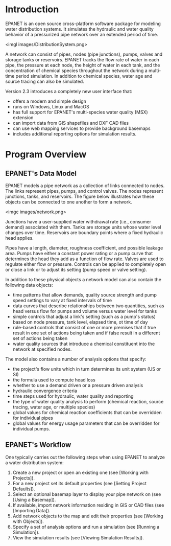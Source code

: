 # Introduction

EPANET is an open source cross-platform software package for modeling water distribution systems. It simulates the hydraulic and water quality behavior of a pressurized pipe network over an extended period of time.

<imgl images/DistributionSystem.png>

A network can consist of pipes, nodes (pipe junctions), pumps, valves and storage tanks or reservoirs. EPANET tracks the flow rate of water in each pipe, the pressure at each node, the height of water in each tank, and the concentration of chemical species throughout the network during a multi-time period simulation. In addition to chemical species, water age and source tracing can also be simulated.  

Version 2.3 introduces a completely new user interface that: 
- offers a modern and simple design
- runs on Windows, Linux and MacOS
- has full support for EPANET's multi-species water quality (MSX) extension
- can import data from GIS shapefiles and DXF CAD files
- can use web mapping services to provide background basemaps
- includes additional reporting options for simulation results. 

# Program Overview

## EPANET's Data Model

EPANET models a pipe network as a collection of links connected to nodes. The links represent pipes, pumps, and control valves. The nodes represent junctions, tanks, and reservoirs. The figure below illustrates how these objects can be connected to one another to form a network.

<imgc images/network.png>

Junctions have a user-supplied water withdrawal rate (i.e., consumer demand) associated with them. Tanks are storage units whose water level changes over time. Reservoirs are boundary points where a fixed hydraulic head applies.

Pipes have a length, diameter, roughness coefficient, and possible leakage area. Pumps have either a constant power rating or a pump curve that determines the head they add as a function of flow rate. Valves are used to regulate either flow or pressure. Controls can be applied to completely open or close a link or to adjust its setting (pump speed or valve setting).

In addition to these physical objects a network model can also contain the following data objects:
- time patterns that allow demands, quality source strength and pump speed settings to vary at fixed intervals of time
- data curves that describe relationships between two quantities, such as head versus flow for pumps and volume versus water level for tanks
- simple controls that adjust a link's setting (such as a pump's status) based on node pressure, tank level, elapsed time, ot time of day
- rule-based controls that consist of one or more premises that if true result in one set of actions being taken and if false result in a different set of actions being taken
- water quality sources that introduce a chemical constituent into the network at specified nodes.

The model also contains a number of analysis options that specify:
- the project's flow units which in turn determines its unit system (US or SI)
- the formula used to compute head loss
- whether to use a demand driven or a pressure driven analysis
- hydraulic convergence criteria
- time steps used for hydraulic, water quality and reporting
- the type of water quality analysis to perform (chemical reaction, source tracing, water age, or multiple species)
- global values for chemical reaction coefficients that can be overridden for individual pipes
- global values for energy usage parameters that can be overridden for individual pumps.

## EPANET's Workflow

One typically carries out the following steps when using EPANET to analyze a water distribution system:
1. Create a new project or open an existing one (see [Working with Projects]).
2. For a new project set its default properties (see [Setting Project Defaults]).
3. Select an optional basemap layer to display your pipe network on (see [Using a Basemap]).
4. If available, import network information residing in GIS or CAD files (see [Importing Data]).
5. Add network objects to the map and edit their properties (see [Working with Objects]).
6. Specify a set of analysis options and run a simulation (see [Running a Simulation]).
7. View the simulation results (see [Viewing Simulation Results]).
